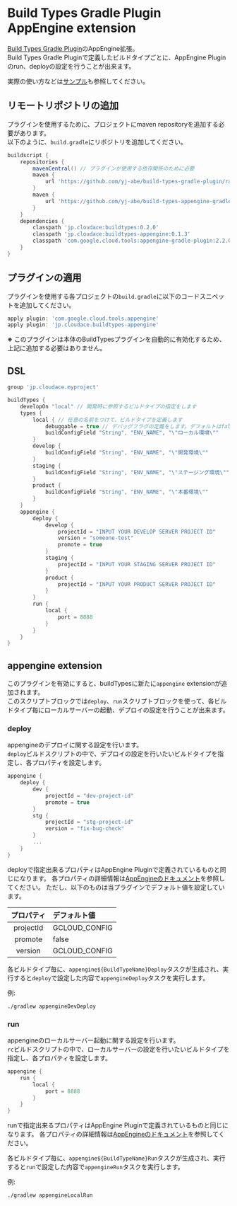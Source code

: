 # Build Types Gradle Plugin AppEngine extension

[Build Types Gradle Plugin](https://github.com/yj-abe/build-types-gradle-plugin)のAppEngine拡張。  
Build Types Gradle Pluginで定義したビルドタイプごとに、AppEngine Pluginのrun、deployの設定を行うことが出来ます。

実際の使い方などは[サンプル](https://github.com/yj-abe/build-types-sample/tree/master/gae)も参照してください。

## リモートリポジトリの追加

プラグインを使用するために、プロジェクトにmaven repositoryを追加する必要があります。  
以下のように、`build.gradle`にリポジトリを追加してください。

```groovy
buildscript {
    repositories {
        mavenCentral() // プラグインが使用する依存関係のために必要
        maven {
            url 'https://github.com/yj-abe/build-types-gradle-plugin/raw/gh-pages/repository'
        }
        maven {
            url 'https://github.com/yj-abe/build-types-appengine-gradle-plugin/raw/maven/repository'
        }
    }
    dependencies {
        classpath 'jp.cloudace:buildtypes:0.2.0'
        classpath 'jp.cloudace:buildtypes-appengine:0.1.3'
        classpath 'com.google.cloud.tools:appengine-gradle-plugin:2.2.0'
    }
}
```

## プラグインの適用

プラグインを使用する各プロジェクトの`build.gradle`に以下のコードスニペットを追加してください。

```groovy
apply plugin: 'com.google.cloud.tools.appengine'
apply plugin: 'jp.cloudace.buildtypes-appengine'
```

**※** このプラグインは本体のBuildTypesプラグインを自動的に有効化するため、上記に追加する必要はありません。

## DSL

```groovy
group 'jp.cloudace.myproject'

buildTypes {
    developOn "local" // 開発時に参照するビルドタイプの指定をします
    types {
        local { // 任意の名前をつけて、ビルドタイプを定義します
            debuggable = true // デバッグフラグの定義をします。デフォルトはfalseです。
            buildConfigField "String", "ENV_NAME", "\"ローカル環境\""
        }
        develop {
            buildConfigField "String", "ENV_NAME", "\"開発環境\""
        }
        staging {
            buildConfigField "String", "ENV_NAME", "\"ステージング環境\""
        }
        product {
            buildConfigField "String", "ENV_NAME", "\"本番環境\""
        }
    }
    appengine {
        deploy {
            develop {
                projectId = "INPUT YOUR DEVELOP SERVER PROJECT ID"
                version = "someone-test"
                promote = true
            }
            staging {
                projectId = "INPUT YOUR STAGING SERVER PROJECT ID"
            }
            product {
                projectId = "INPUT YOUR PRODUCT SERVER PROJECT ID"
            }
        }
        run {
            local {
                port = 8888
            }
        }
    }
}
```


## appengine extension

このプラグインを有効にすると、buildTypesに新たに`appengine` extensionが追加されます。  
このスクリプトブロックでは`deploy`、`run`スクリプトブロックを使って、各ビルドタイプ毎にローカルサーバーの起動、デプロイの設定を行うことが出来ます。

### deploy

appengineのデプロイに関する設定を行います。  
`deploy`ビルドスクリプトの中で、デプロイの設定を行いたいビルドタイプを指定し、各プロパティを設定します。

```groovy
appengine {
	deploy {
		dev {
			projectId = "dev-project-id"
			promote = true
		}
		stg {
			projectId = "stg-project-id"
			version = "fix-bug-check"
		}
		...
	}
}
```


deployで指定出来るプロパティはAppEngine Pluginで定義されているものと同じになります。
各プロパティの詳細情報は[AppEngineのドキュメント](https://cloud.google.com/appengine/docs/standard/java/tools/gradle-reference#appenginedeploy)を参照してください。 
ただし、以下のものは当プラグインでデフォルト値を設定しています。

| プロパティ | デフォルト値 |
| :---: | :--- |
| projectId | GCLOUD_CONFIG |
| promote | false |
| version | GCLOUD_CONFIG |

各ビルドタイプ毎に、`appengine${BuildTypeName}Deploy`タスクが生成され、実行すると`deploy`で設定した内容で`appengineDeploy`タスクを実行します。

例:

```
./gradlew appengineDevDeploy
```

### run

appengineのローカルサーバー起動に関する設定を行います。  
`rc`ビルドスクリプトの中で、ローカルサーバーの設定を行いたいビルドタイプを指定し、各プロパティを設定します。

```groovy
appengine {
	run {
		local {
			port = 8888
		}
	}
}
```


runで指定出来るプロパティはAppEngine Pluginで定義されているものと同じになります。
各プロパティの詳細情報は[AppEngineのドキュメント](https://cloud.google.com/appengine/docs/standard/java/tools/gradle-reference#appenginerun)を参照してください。 

各ビルドタイプ毎に、`appengine${BuildTypeName}Run`タスクが生成され、実行すると`run`で設定した内容で`appengineRun`タスクを実行します。

例:

```
./gradlew appengineLocalRun
```
